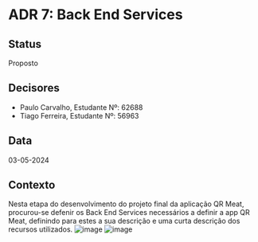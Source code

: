 # ADR 7:  Back End Services 

## Status
Proposto

## Decisores
- Paulo Carvalho, Estudante Nº: 62688
- Tiago Ferreira, Estudante Nº: 56963

## Data
03-05-2024

## Contexto
Nesta etapa do desenvolvimento do projeto final da aplicação QR Meat, procurou-se defenir os Back End Services necessários a definir a app QR Meat, definindo para estes a sua descrição e uma curta descrição dos recursos utilizados.
![image](https://github.com/PauloRTC/Grup-47-QRmeat/assets/82768310/570a75e3-db3a-4c9b-afc2-e9071df23dc5)
![image](https://github.com/PauloRTC/Grup-47-QRmeat/assets/82768310/1e9e5283-b7d5-4b6e-a44a-7113cf33015d)

